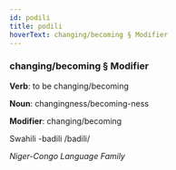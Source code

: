```yaml
---
id: podili
title: podili
hoverText: changing/becoming § Modifier
---
```


### changing/becoming § Modifier

**Verb**: to be changing/becoming

**Noun**: changingness/becoming-ness

**Modifier**: changing/becoming

Swahili -badili /badili/

*Niger-Congo Language Family*